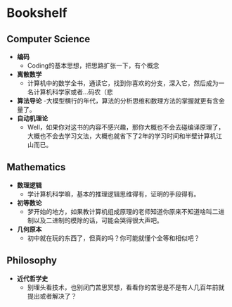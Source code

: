 # Bookshelf

## Computer Science
- **编码**
  - Coding的基本思想，把思路扩张一下，有个概念
- **离散数学**
  - 计算机中的数学全书，通读它，找到你喜欢的分支，深入它，然后成为一名计算机科学家或者...码农（悲
- **算法导论**
  -大模型横行的年代，算法的分析思维和数理方法的掌握就更有含金量了。 
- **自动机理论**
  - Well，如果你对这书的内容不感兴趣，那你大概也不会去碰编译原理了，大概也不会去学习文法，大概也就省下了2年的学习时间和半壁计算机江山而已。

## Mathematics
- **数理逻辑**
  - 学计算机科学嘛，基本的推理逻辑思维得有，证明的手段得有。
- **初等数论**
  - 梦开始的地方，如果教计算机组成原理的老师知道你原来不知道啥叫二进制以及二进制的模除的话，可能会哭得很大声吧。
- **几何原本**
  - 初中就在玩的东西了，但真的吗？你可能就懂个全等和相似吧？

## Philosophy
- **近代哲学史** 
  - 别埋头看技术，也别闭门苦思冥想，看看你的苦思是不是有人几百年前就提出或者解决了？
